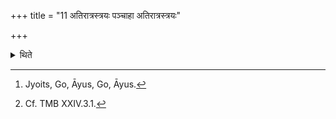 +++
title = "11 अतिरात्रस्त्रयः पञ्चाहा अतिरात्रस्त्रयः"

+++

<details><summary>थिते</summary>

11. (The days in it are as follows:) an Atirātra, three five day-periods,[^1] an Atirātra, three five-day-periods, and an Atīrātra.[^2]  

[^1]: Jyoits, Go, Āyus, Go, Āyus.  

[^2]: Cf. TMB XXIV.3.1. 
</details>
